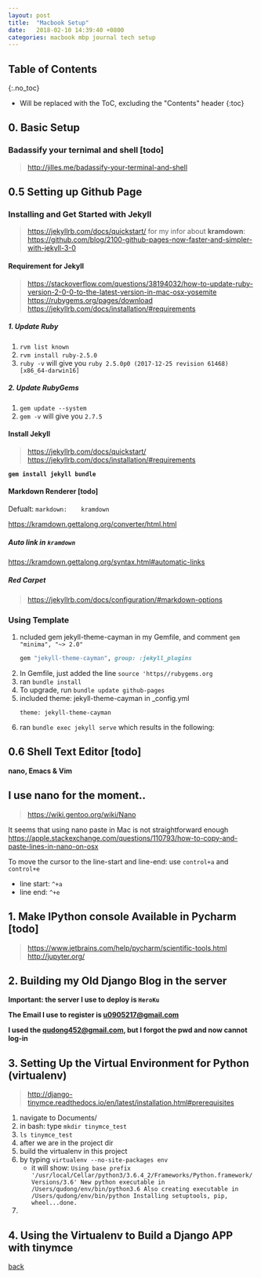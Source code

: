 ```yaml
---
layout: post
title:  "Macbook Setup"
date:   2018-02-10 14:39:40 +0800
categories: macbook mbp journal tech setup
---
```


## Table of Contents

{:.no_toc}

* Will be replaced with the ToC, excluding the "Contents" header
{:toc}

## 0. Basic Setup

### Badassify your ternimal and shell [todo]

> <http://jilles.me/badassify-your-terminal-and-shell>


## 0.5 Setting up Github Page

### Installing and Get Started with Jekyll

> https://jekyllrb.com/docs/quickstart/
> for my infor about **kramdown**: https://github.com/blog/2100-github-pages-now-faster-and-simpler-with-jekyll-3-0

#### Requirement for Jekyll

> https://stackoverflow.com/questions/38194032/how-to-update-ruby-version-2-0-0-to-the-latest-version-in-mac-osx-yosemite
> https://rubygems.org/pages/download
> https://jekyllrb.com/docs/installation/#requirements

##### 1. Update Ruby

1. `rvm list known`
2. `rvm install ruby-2.5.0`
3. `ruby -v` will give you `ruby 2.5.0p0 (2017-12-25 revision 61468) [x86_64-darwin16]`

##### 2. Update RubyGems

1. `gem update --system`
2. `gem -v` will give you `2.7.5`


#### Install Jekyll

> <https://jekyllrb.com/docs/quickstart/>
> https://jekyllrb.com/docs/installation/#requirements

**`gem install jekyll bundle`**

#### Markdown Renderer [todo]

Defualt: `markdown:    kramdown`

https://kramdown.gettalong.org/converter/html.html

##### Auto link in `kramdown`

<https://kramdown.gettalong.org/syntax.html#automatic-links>

##### Red Carpet

> https://jekyllrb.com/docs/configuration/#markdown-options

### Using Template

[todo-qd]: <https://help.github.com/articles/adding-a-jekyll-theme-to-your-github-pages-site/>

1. ncluded gem jekyll-theme-cayman in my Gemfile, and comment `gem "minima", "~> 2.0"`
    ```ruby
    gem "jekyll-theme-cayman", group: :jekyll_plugins
    ```
1. In Gemfile, just added the line `source 'https//rubygems.org`
2. ran `bundle install`
3. To upgrade, run `bundle update github-pages`
3. included theme: jekyll-theme-cayman in _config.yml
    ```
    theme: jekyll-theme-cayman
    ```
4. ran `bundle exec jekyll serve` which results in the following:


## 0.6 Shell Text Editor [todo]

**nano, Emacs & Vim**

## I use nano for the moment..

> https://wiki.gentoo.org/wiki/Nano

It seems that using nano paste in Mac is not straightforward enough
https://apple.stackexchange.com/questions/110793/how-to-copy-and-paste-lines-in-nano-on-osx

To move the cursor to the line-start and line-end: use `control+a` and `control+e`

* line start: `^+a`
* line end: `^+e`



## 1. Make IPython console Available in Pycharm [todo]

> https://www.jetbrains.com/help/pycharm/scientific-tools.html
> http://jupyter.org/

## 2. Building my Old Django Blog in the server

**Important: the server I use to deploy is `HeroKu`**

**The Email I use to register is u0905217@gmail.com**

**I used the qudong452@gmail.com, but I forgot the pwd and now cannot log-in**


## 3. Setting Up the Virtual Environment for Python (virtualenv)

> http://django-tinymce.readthedocs.io/en/latest/installation.html#prerequisites

1. navigate to Documents/
2. in bash: type `mkdir tinymce_test`
3. `ls tinymce_test`
4. after we are in the project dir 
5. build the virtualenv in this project
6. by typing `virtualenv --no-site-packages env`
    * it will show: `Using base prefix '/usr/local/Cellar/python3/3.6.4_2/Frameworks/Python.framework/Versions/3.6'
New python executable in /Users/qudong/env/bin/python3.6
Also creating executable in /Users/qudong/env/bin/python
Installing setuptools, pip, wheel...done.`
7. 


## 4. Using the Virtualenv to Build a Django APP with tinymce







[back](./)